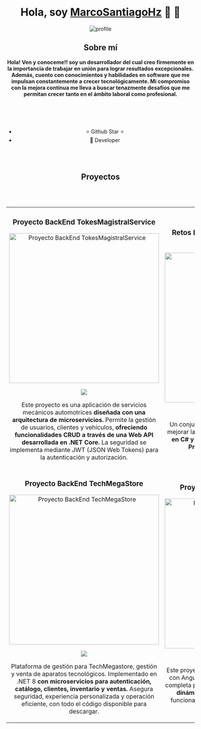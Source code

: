 <div align="center">
  <h1 align="center" class="animate__animated animate__hinge">Hola, soy <a href="#">MarcoSantiagoHz</a> 🤖 👋</h1>
</div>

<div align="center">
  <img src="https://i.postimg.cc/qRP94ZDS/banner.png" alt="profile">
</div>

<div align="center">
  <h2>Sobre mí</h2>
  <strong>Hola! Ven y conoceme!!
soy un desarrollador del cual creo firmemente en la importancia de trabajar en unión para lograr resultados excepcionales. 
Además, cuento con conocimientos y habilidades en software que me impulsan constantemente a crecer tecnológicamente. 
Mi compromiso con la mejora continua me lleva a buscar tenazmente desafíos que me permitan crecer tanto en el ámbito laboral como profesional.
  </strong>
  
  
  <br>
  <br>
  <br>
  <br>
  <br>
  <ul>
    <li>⭐ Github Star ⭐</li>
    <li>📲 Developer</li>
  </ul>
</div>
  <br>
  <br>
<h2 align="center">Proyectos</h2>
 <br>
  <br>
<table width="100%">
  <tr>
    <td width="50%">
      <h3 align="center">Proyecto BackEnd TokesMagistralService</h3>
      <div align="center">
        <p>
          <a href="https://github.com/MarcoAntonioSantiagoHz/BackMechanicalServiceTMS-" target="_blank">
            <img src="https://i.postimg.cc/Px3B951X/logo-service.png" width="400" alt="Proyecto BackEnd TokesMagistralService">
          </a>
        </p>
        <p>
          <a href="https://github.com/MarcoAntonioSantiagoHz/BackMechanicalServiceTMS-" target="_blank">
            <img src="https://img.shields.io/badge/CÓDIGO-ff9?style=for-the-badge&logo=github&logoColor=black">
          </a>
        </p>
        <p>
          Este proyecto es una aplicación de servicios mecánicos automotrices <strong>diseñada con una arquitectura de
            microservicios.</strong> Permite la gestión de usuarios, clientes y vehículos, <strong>ofreciendo
            funcionalidades CRUD a través de una Web API desarrollada en .NET Core.</strong> La seguridad se implementa
          mediante JWT (JSON Web Tokens) para la autenticación y autorización.
        </p>
      </div>
    </td>
    <td width="50%">
      <h3 align="center">Retos Lógica Programación Orientada a Objetos</h3>
      <div align="center">
        <p>
          <a href="https://github.com/MarcoAntonioSantiagoHz/Retos-POO-CSharp-Logica" target="_blank">
            <img src="https://i.postimg.cc/yxWXpVTz/programming.png" width="400" alt="Retos Lógica POO">
          </a>
        </p>
        <p>
          <a href="https://github.com/MarcoAntonioSantiagoHz/Retos-POO-CSharp-Logica" target="_blank">
            <img src="https://img.shields.io/badge/C%C3%93DIGO-80ffaa?style=for-the-badge&logo=github&logoColor=black">
          </a>
        </p>
        <p>
          Un conjunto de problemas y retos diseñados para mejorar la lógica de programación, <strong>implementados en
          C# y estructurados bajo los principios de la Programación Orientada a Objetos.</strong>
        </p>
      </div>
    </td>
  </tr>
  <tr>
    <td width="50%">
      <h3 align="center">Proyecto BackEnd TechMegaStore</h3>
      <div align="center">
        <p>
          <a href="https://github.com/MarcoAntonioSantiagoHz/BackEndTechMegastore" target="_blank">
            <img src="https://imgur.com/LUc7iWd.png" width="400" alt="Proyecto BackEnd TechMegaStore">
          </a>
        </p>
        <p>
          <a href="https://github.com/MarcoAntonioSantiagoHz/BackEndTechMegastore" target="_blank">
            <img src="https://img.shields.io/badge/CÓDIGO-ff9?style=for-the-badge&logo=github&logoColor=black">
          </a>
        </p>
        <p>
          Plataforma de gestión para TechMegastore, gestión y venta de aparatos tecnológicos. Implementado en .NET 8
          <strong>con microservicios para autenticación, catálogo, clientes, inventario y ventas.</strong> Asegura
          seguridad, experiencia personalizada y operación eficiente, con todo el código disponible para descargar.
        </p>
      </div>
    </td>
    <td width="50%">
      <!-- Aquí puedes colocar el cuarto proyecto si lo tienes -->
     <h3 align="center">Proyecto FrontEnd TechMegaStore</h3>
      <div align="center">
        <p>
          <a href="https://github.com/MarcoAntonioSantiagoHz/FrontEndTechMegastore" target="_blank">
            <img src="https://imgur.com/ASREjs0.png" width="400" alt="Proyecto FrontEnd TechMegaStore">
          </a>
        </p>
        <p>
          <a href="https://github.com/MarcoAntonioSantiagoHz/FrontEndTechMegastore" target="_blank">
            <img src="https://img.shields.io/badge/C%C3%93DIGO-80ffaa?style=for-the-badge&logo=github&logoColor=black">
          </a>
        </p>
        <p>
        Este proyecto es un Sistema de Ventas desarrollado con Angular y TypeScript que ofrece una solución completa para la gestión de ventas.<strong>Con una interfaz dinámica y amigable, .</strong>
       proporciona diversas funcionalidades para optimizar la experiencia del usuario.</p>
      </div>
    </td>
  </tr>
</table>
